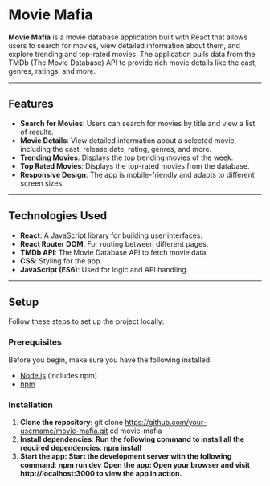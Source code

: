 # Movie Mafia

**Movie Mafia** is a movie database application built with React that allows users to search for movies, view detailed information about them, and explore trending and top-rated movies. The application pulls data from the TMDb (The Movie Database) API to provide rich movie details like the cast, genres, ratings, and more.

---

## Features

- **Search for Movies**: Users can search for movies by title and view a list of results.
- **Movie Details**: View detailed information about a selected movie, including the cast, release date, rating, genres, and more.
- **Trending Movies**: Displays the top trending movies of the week.
- **Top Rated Movies**: Displays the top-rated movies from the database.
- **Responsive Design**: The app is mobile-friendly and adapts to different screen sizes.

---

## Technologies Used

- **React**: A JavaScript library for building user interfaces.
- **React Router DOM**: For routing between different pages.
- **TMDb API**: The Movie Database API to fetch movie data.
- **CSS**: Styling for the app.
- **JavaScript (ES6)**: Used for logic and API handling.

---

## Setup

Follow these steps to set up the project locally:

### Prerequisites

Before you begin, make sure you have the following installed:

- [Node.js](https://nodejs.org/) (includes npm)
- [npm](https://www.npmjs.com/)

### Installation

1. **Clone the repository**:
   git clone https://github.com/your-username/movie-mafia.git
   cd movie-mafia
2. **Install dependencies**:
   **Run the following command to install all the required dependencies**:
**npm install**
3. **Start the app: Start the development server with the following command**:
**npm run dev**
**Open the app: Open your browser and visit http://localhost:3000 to view the app in action.**
